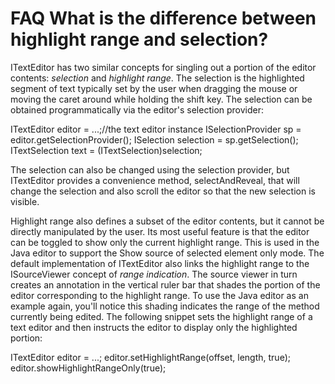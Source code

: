 

FAQ What is the difference between highlight range and selection?
=================================================================

ITextEditor has two similar concepts for singling out a portion of the editor contents: _selection_ and _highlight range_. The selection is the highlighted segment of text typically set by the user when dragging the mouse or moving the caret around while holding the shift key. The selection can be obtained programmatically via the editor's selection provider:

   ITextEditor editor = ...;//the text editor instance
   ISelectionProvider sp = editor.getSelectionProvider();
   ISelection selection = sp.getSelection();
   ITextSelection text = (ITextSelection)selection;

The selection can also be changed using the selection provider, but ITextEditor provides a convenience method, selectAndReveal, that will change the selection and also scroll the editor so that the new selection is visible.

Highlight range also defines a subset of the editor contents, but it cannot be directly manipulated by the user. Its most useful feature is that the editor can be toggled to show only the current highlight range. This is used in the Java editor to support the Show source of selected element only mode. The default implementation of ITextEditor also links the highlight range to the ISourceViewer concept of _range indication_. The source viewer in turn creates an annotation in the vertical ruler bar that shades the portion of the editor corresponding to the highlight range. To use the Java editor as an example again, you'll notice this shading indicates the range of the method currently being edited. The following snippet sets the highlight range of a text editor and then instructs the editor to display only the highlighted portion:

   ITextEditor editor = ...;
   editor.setHighlightRange(offset, length, true);
   editor.showHighlightRangeOnly(true);

